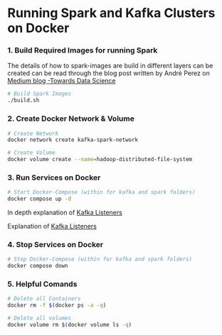 # Running Spark and Kafka Clusters on Docker

### 1. Build Required Images for running Spark

The details of how to spark-images are build in different layers can be created can be read through
the blog post written by André Perez on [Medium blog -Towards Data Science](https://towardsdatascience.com/apache-spark-cluster-on-docker-ft-a-juyterlab-interface-418383c95445)

```bash
# Build Spark Images
./build.sh
```

### 2. Create Docker Network & Volume

```bash
# Create Network
docker network create kafka-spark-network

# Create Volume
docker volume create --name=hadoop-distributed-file-system
```

### 3. Run Services on Docker

```bash
# Start Docker-Compose (within for kafka and spark folders)
docker compose up -d
```

In depth explanation of [Kafka Listeners](https://www.confluent.io/blog/kafka-listeners-explained/)

Explanation of [Kafka Listeners](https://www.confluent.io/blog/kafka-listeners-explained/)

### 4. Stop Services on Docker

```bash
# Stop Docker-Compose (within for kafka and spark folders)
docker compose down
```

### 5. Helpful Comands

```bash
# Delete all Containers
docker rm -f $(docker ps -a -q)

# Delete all volumes
docker volume rm $(docker volume ls -q)
```
